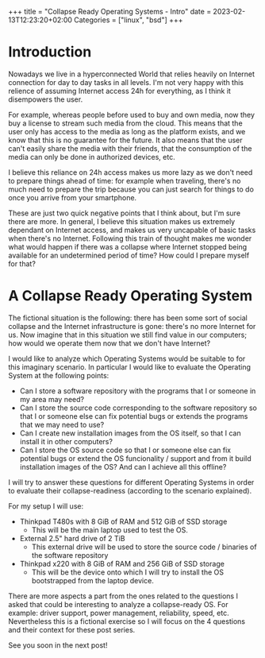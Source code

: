 +++
title = "Collapse Ready Operating Systems - Intro"
date = 2023-02-13T12:23:20+02:00
Categories = ["linux", "bsd"]
+++

# Introduction

Nowadays we live in a hyperconnected World that relies heavily on Internet
connection for day to day tasks in all levels.  I'm not very happy with this
relience of assuming Internet access 24h for everything, as I think it
disempowers the user.

For example, whereas people before used to buy and own media, now they buy a
license to stream such media from the cloud.  This means that the user only has
access to the media as long as the platform exists, and we know that this is no
guarantee for the future.  It also means that the user can't easily share the
media with their friends, that the consumption of the media can only be done in
authorized devices, etc.

I believe this reliance on 24h access makes us more lazy as we don't need to
prepare things ahead of time: for example when traveling, there's no much need
to prepare the trip because you can just search for things to do once you
arrive from your smartphone.

These are just two quick negative points that I think about, but I'm sure there
are more.  In general, I believe this situation makes us extremely dependant on
Internet access, and makes us very uncapable of basic tasks when there's no
Internet.  Following this train of thought makes me wonder what would happen if
there was a collapse where Internet stopped being available for an undetermined
period of time?  How could I prepare myself for that?

# A Collapse Ready Operating System

The fictional situation is the following: there has been some sort of social
collapse and the Internet infrastructure is gone: there's no more Internet for
us.  Now imagine that in this situation we still find value in our computers;
how would we operate them now that we don't have Internet?

I would like to analyze which Operating Systems would be suitable to for this
imaginary scenario.  In particular I would like to evaluate the Operating
System at the following points:
- Can I store a software repository with the programs that I or someone in my
  area may need?
- Can I store the source code corresponding to the software repository so that
  I or someone else can fix potential bugs or extends the programs that we
  may need to use?
- Can I create new installation images from the OS itself, so that I can
  install it in other computers?
- Can I store the OS source code so that I or someone else can fix potential
  bugs or extend the OS funcionality / support and from it build installation
  images of the OS?
And can I achieve all this offline?

I will try to answer these questions for different Operating Systems in order
to evaluate their collapse-readiness (according to the scenario explained).

For my setup I will use:
- Thinkpad T480s with 8 GiB of RAM and 512 GiB of SSD storage
    - This will be the main laptop used to test the OS.
- External 2.5" hard drive of 2 TiB
    - This external drive will be used to store the source code / binaries of
      the software repository
- Thinkpad x220 with 8 GiB of RAM and 256 GiB of SSD storage
    - This will be the device onto which I will try to install the OS
      bootstrapped from the laptop device.

There are more aspects a part from the ones related to the questions I asked
that could be interesting to analyze a collapse-ready OS.  For example: driver
support, power management, reliability, speed, etc.  Nevertheless this is a
fictional exercise so I will focus on the 4 questions and their context for
these post series.

See you soon in the next post!

